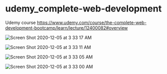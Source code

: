 # udemy_complete-web-development
Udemy course  https://www.udemy.com/course/the-complete-web-development-bootcamp/learn/lecture/12400082#overview


![Screen Shot 2020-12-05 at 3 33 17 AM](https://user-images.githubusercontent.com/63836841/101237932-a37ab400-36aa-11eb-9cda-91df89892c58.png)

![Screen Shot 2020-12-05 at 3 33 11 AM](https://user-images.githubusercontent.com/63836841/101237937-a70e3b00-36aa-11eb-9e1b-3ac7c3eb06b4.png)

![Screen Shot 2020-12-05 at 3 33 05 AM](https://user-images.githubusercontent.com/63836841/101237939-aa092b80-36aa-11eb-80b3-38e3232fda89.png)

![Screen Shot 2020-12-05 at 3 33 00 AM](https://user-images.githubusercontent.com/63836841/101237941-ac6b8580-36aa-11eb-8506-d9e1416df9f4.png)
